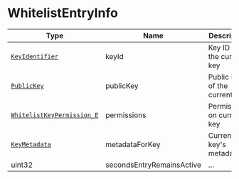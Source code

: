 # WhitelistEntryInfo

Type|Name|Description|Repeated?
-|-|-|-
[`KeyIdentifier`](keyidentifier)|keyId|Key ID of the current key|no
[`PublicKey`](publickey)|publicKey|Public key of the current key|no
[`WhitelistKeyPermission_E`](../enums/wlkeyperm.md)|permissions|Permissions on current key|yes
[`KeyMetadata`](keymetadata)|metadataForKey|Current key's metadata|no
uint32|secondsEntryRemainsActive|...|no
